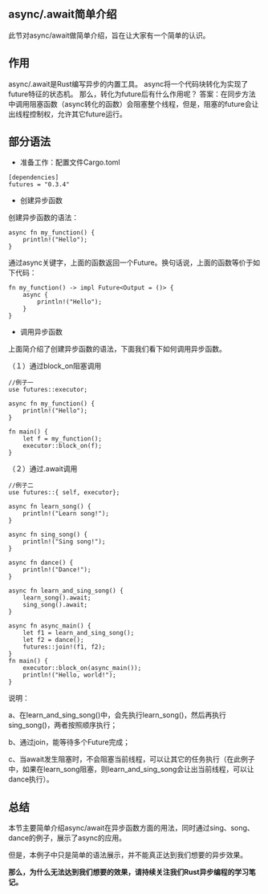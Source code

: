## async/.await简单介绍

此节对async/await做简单介绍，旨在让大家有一个简单的认识。

## 作用
async/.await是Rust编写异步的内置工具。
async将一个代码块转化为实现了future特征的状态机。
那么，转化为future后有什么作用呢？
答案：在同步方法中调用阻塞函数（async转化的函数）会阻塞整个线程，但是，阻塞的future会让出线程控制权，允许其它future运行。

## 部分语法
* 准备工作：配置文件Cargo.toml
```
[dependencies]
futures = "0.3.4"
```

* 创建异步函数

创建异步函数的语法：
```
async fn my_function() {
    println!("Hello");
}
```
通过async关键字，上面的函数返回一个Future。换句话说，上面的函数等价于如下代码：
```
fn my_function() -> impl Future<Output = ()> {
    async {
        println!("Hello");
    }
}
```

* 调用异步函数

上面简介绍了创建异步函数的语法，下面我们看下如何调用异步函数。

（１）通过block_on阻塞调用
```
//例子一
use futures::executor;

async fn my_function() {
    println!("Hello");
}

fn main() {
    let f = my_function();
    executor::block_on(f);
}
```
（２）通过.await调用
```
//例子二
use futures::{ self, executor};

async fn learn_song() {
    println!("Learn song!");
}

async fn sing_song() {
    println!("Sing song!");
}

async fn dance() {
    println!("Dance!");
}

async fn learn_and_sing_song() {
    learn_song().await;
    sing_song().await;
}

async fn async_main() {
    let f1 = learn_and_sing_song();
    let f2 = dance();
    futures::join!(f1, f2);
}
fn main() {
    executor::block_on(async_main());
    println!("Hello, world!");
}
```
说明：

a、在learn_and_sing_song()中，会先执行learn_song()，然后再执行sing_song()，两者按照顺序执行；

b、通过join，能等待多个Future完成；

c、当await发生阻塞时，不会阻塞当前线程，可以让其它的任务执行（在此例子中，如果在learn_song阻塞，则learn_and_sing_song会让出当前线程，可以让dance执行）。

## 总结
本节主要简单介绍async/await在异步函数方面的用法，同时通过sing、song、dance的例子，展示了async的应用。

但是，本例子中只是简单的语法展示，并不能真正达到我们想要的异步效果。

**那么，为什么无法达到我们想要的效果，请持续关注我们Rust异步编程的学习笔记。**



